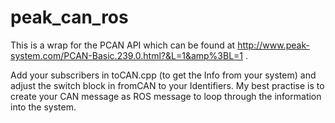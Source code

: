 # peak_can_ros

This is a wrap for the PCAN API which can be found at http://www.peak-system.com/PCAN-Basic.239.0.html?&L=1&amp%3BL=1 .

Add your subscribers in toCAN.cpp (to get the Info from your system) and adjust the switch block in fromCAN to your Identifiers. My best practise is to create your CAN message as ROS message to loop through the information into the system.
